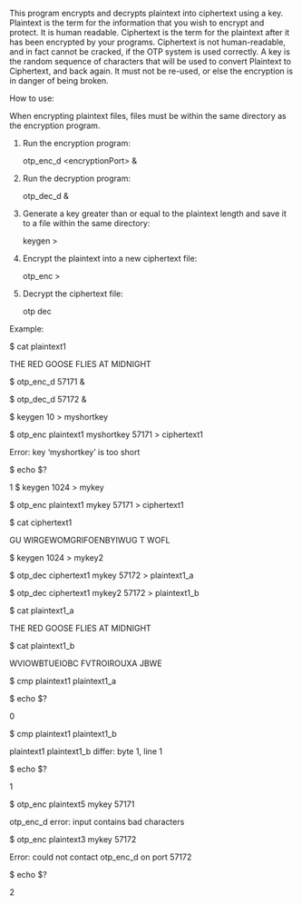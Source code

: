 This program encrypts and decrypts plaintext into ciphertext using a key. Plaintext is the term for the information that you wish to encrypt and protect. It is human readable. Ciphertext is the term for the plaintext after it has been encrypted by your programs. Ciphertext is not human-readable, and in fact cannot be cracked, if the OTP system is used correctly. A key is the random sequence of characters that will be used to convert Plaintext to Ciphertext, and back again. It must not be re-used, or else the encryption is in danger of being broken.


How to use:

When encrypting plaintext files, files must be within the same directory as the encryption program.

1. Run the encryption program:

	otp_enc_d \<encryptionPort\> &

2. Run the decryption program:

	otp_dec_d <decryptionPort> &

3. Generate a key greater than or equal to the plaintext length and save it to a file within the same directory:

	keygen <length> > <keyFileName>

4. Encrypt the plaintext into a new ciphertext file:

	otp_enc <plainTextFile> <keyFileName> <encryptionPort> > <cipherTextFile>

5. Decrypt the ciphertext file:

	otp dec <cipherTextFile> <keyFileName> <decryptionPort> <newPlainTextFile>




Example:

$ cat plaintext1

THE RED GOOSE FLIES AT MIDNIGHT

$ otp_enc_d 57171 &

$ otp_dec_d 57172 &

$ keygen 10 > myshortkey

$ otp_enc plaintext1 myshortkey 57171 > ciphertext1

Error: key ‘myshortkey’ is too short

$ echo $?

1
$ keygen 1024 > mykey

$ otp_enc plaintext1 mykey 57171 > ciphertext1

$ cat ciphertext1

GU WIRGEWOMGRIFOENBYIWUG T WOFL

$ keygen 1024 > mykey2

$ otp_dec ciphertext1 mykey 57172 > plaintext1_a

$ otp_dec ciphertext1 mykey2 57172 > plaintext1_b

$ cat plaintext1_a

THE RED GOOSE FLIES AT MIDNIGHT

$ cat plaintext1_b

WVIOWBTUEIOBC  FVTROIROUXA JBWE

$ cmp plaintext1 plaintext1_a

$ echo $?

0

$ cmp plaintext1 plaintext1_b

plaintext1 plaintext1_b differ: byte 1, line 1

$ echo $?

1

$ otp_enc plaintext5 mykey 57171

otp_enc_d error: input contains bad characters

$ otp_enc plaintext3 mykey 57172

Error: could not contact otp_enc_d on port 57172

$ echo $?

2